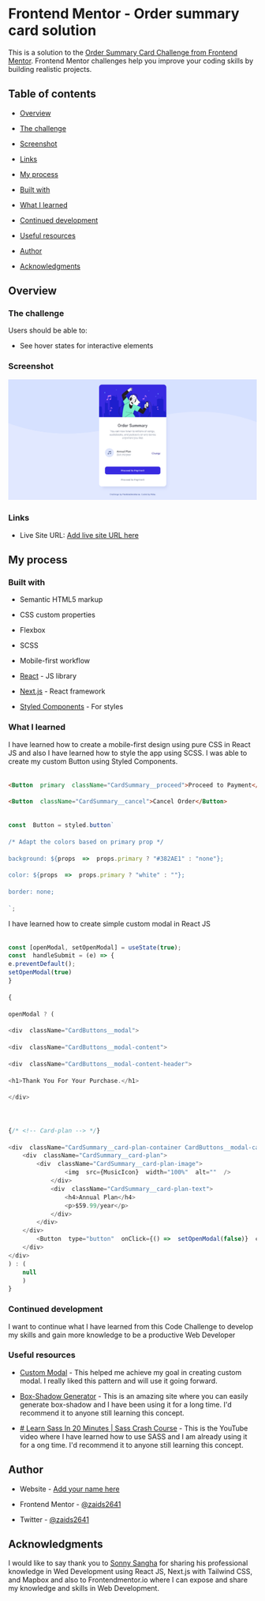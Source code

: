 
# Frontend Mentor - Order summary card solution

  

This is a solution to the [Order Summary Card Challenge from Frontend Mentor](https://www.frontendmentor.io/challenges/order-summary-component-QlPmajDUj). Frontend Mentor challenges help you improve your coding skills by building realistic projects.

  

## Table of contents

  

-  [Overview](#overview)

-  [The challenge](#the-challenge)

-  [Screenshot](#screenshot)

-  [Links](#links)

-  [My process](#my-process)

-  [Built with](#built-with)

-  [What I learned](#what-i-learned)

-  [Continued development](#continued-development)

-  [Useful resources](#useful-resources)

-  [Author](#author)

-  [Acknowledgments](#acknowledgments)


  

## Overview

  

### The challenge

  

Users should be able to:

  

- See hover states for interactive elements

  

### Screenshot

  

![](./src/images/front-end-coding-challenge.PNG)

  


  

### Links

  
- Live Site URL: [Add live site URL here](https://order-summary-code-challenge.netlify.app)

  

## My process

  

### Built with

  

- Semantic HTML5 markup

- CSS custom properties

- Flexbox

- SCSS

- Mobile-first workflow

-  [React](https://reactjs.org/) - JS library

-  [Next.js](https://nextjs.org/) - React framework

-  [Styled Components](https://styled-components.com/) - For styles

  

  

### What I learned

  

I have learned how to create a mobile-first design using pure CSS in React JS and also I have learned how to style the app using SCSS. I was able to create my custom Button using Styled Components.


  

```html

<Button  primary  className="CardSummary__proceed">Proceed to Payment</Button>

<Button  className="CardSummary__cancel">Cancel Order</Button>

```

```jsx

const  Button = styled.button`

/* Adapt the colors based on primary prop */

background: ${props  =>  props.primary ? "#382AE1" : "none"};

color: ${props  =>  props.primary ? "white" : ""};

border: none;

`;

```
I have learned how to create simple custom modal in React JS
```js

const [openModal, setOpenModal] = useState(true);
const  handleSubmit = (e) => {
e.preventDefault();
setOpenModal(true)
}

{

openModal ? (

<div  className="CardButtons__modal">

<div  className="CardButtons__modal-content">

<div  className="CardButtons__modal-content-header">

<h1>Thank You For Your Purchase.</h1>

</div>

  

{/* <!-- Card-plan --> */}

<div  className="CardSummary__card-plan-container CardButtons__modal-card-plan">
	<div  className="CardSummary__card-plan">
		<div  className="CardSummary__card-plan-image">
				<img  src={MusicIcon}  width="100%"  alt=""  />
			</div>
			<div  className="CardSummary__card-plan-text">
				<h4>Annual Plan</h4>
				<p>$59.99/year</p>
			</div>
		</div>
	</div>
		<Button  type="button"  onClick={() =>  setOpenModal(false)}  className="CardSummary__cancel CardButtons__modal-button">Checkout</Button>
	</div>
</div>
) : (
	null
	)
}
```

  



### Continued development

  

I want to continue what I have learned from this Code Challenge to develop my skills  and gain more knowledge to be a productive Web Developer

 

### Useful resources

  

-  [Custom Modal](https://codesandbox.io/s/modal-window-component-with-hooks-vb6de?fontsize=14&file=/src/index.js) - This helped me achieve my goal in creating custom modal. I really liked this pattern and will use it going forward.

-  [Box-Shadow Generator](https://html-css-js.com/css/generator/box-shadow/) - This is an amazing site where you can easily generate box-shadow and I have been using it for a long time. I'd recommend it to anyone still learning this concept.

-  [# Learn Sass In 20 Minutes | Sass Crash Course](https://www.youtube.com/watch?v=Zz6eOVaaelI) - This is the YouTube video where I have learned how to use SASS and I am already using it for a ong time. I'd recommend it to anyone still learning this concept.
  

## Author

  

- Website - [Add your name here](https://felixdiaz.netlify.app/)

- Frontend Mentor - [@zaids2641](https://www.frontendmentor.io/profile/zaids2641)

- Twitter - [@zaids2641](https://www.twitter.com/zaids2641)

  

  

## Acknowledgments

  

I would like to say thank you to [Sonny Sangha](https://www.instagram.com/ssssangha/) for sharing his professional knowledge in Wed Development using React JS, Next.js with Tailwind CSS, and Mapbox and also to Frontendmentor.io where I can expose and share my knowledge and skills in Web Development.